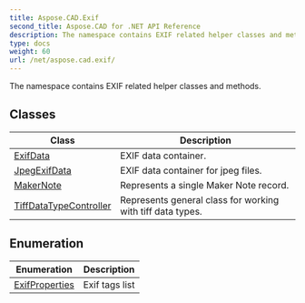 ```yaml
---
title: Aspose.CAD.Exif
second_title: Aspose.CAD for .NET API Reference
description: The namespace contains EXIF related helper classes and methods
type: docs
weight: 60
url: /net/aspose.cad.exif/
---
```

The namespace contains EXIF related helper classes and methods.

## Classes

| Class | Description |
| --- | --- |
| [ExifData](./exifdata/) | EXIF data container. |
| [JpegExifData](./jpegexifdata/) | EXIF data container for jpeg files. |
| [MakerNote](./makernote/) | Represents a single Maker Note record. |
| [TiffDataTypeController](./tiffdatatypecontroller/) | Represents general class for working with tiff data types. |
## Enumeration

| Enumeration | Description |
| --- | --- |
| [ExifProperties](./exifproperties/) | Exif tags list |


